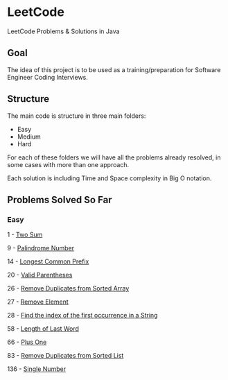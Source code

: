 # LeetCode
 LeetCode Problems & Solutions in Java

## Goal
The idea of this project is to be used as a training/preparation for Software Engineer Coding Interviews.

## Structure

The main code is structure in three main folders:
* Easy
* Medium
* Hard

For each of these folders we will have all the problems already resolved, in some cases with more than one approach.

Each solution is including Time and Space complexity in Big O notation.

## Problems Solved So Far

### Easy
1 - [Two Sum](https://leetcode.com/problems/two-sum/description/)

9 - [Palindrome Number](https://leetcode.com/problems/palindrome-number/)

14 - [Longest Common Prefix](https://leetcode.com/problems/longest-common-prefix/description/)

20 - [Valid Parentheses](https://leetcode.com/problems/valid-parentheses/description/)

26 - [Remove Duplicates from Sorted Array](https://leetcode.com/problems/remove-duplicates-from-sorted-array/description/)

27 - [Remove Element](https://leetcode.com/problems/remove-element/description/)

28 - [Find the index of the first occurrence in a String](https://leetcode.com/problems/find-the-index-of-the-first-occurrence-in-a-string/description/)

58 - [Length of Last Word](https://leetcode.com/problems/length-of-last-word/description/)

66 - [Plus One](https://leetcode.com/problems/plus-one/)

83 - [Remove Duplicates from Sorted List](https://leetcode.com/problems/remove-duplicates-from-sorted-list/)

136 - [Single Number](https://leetcode.com/problems/single-number/description/)